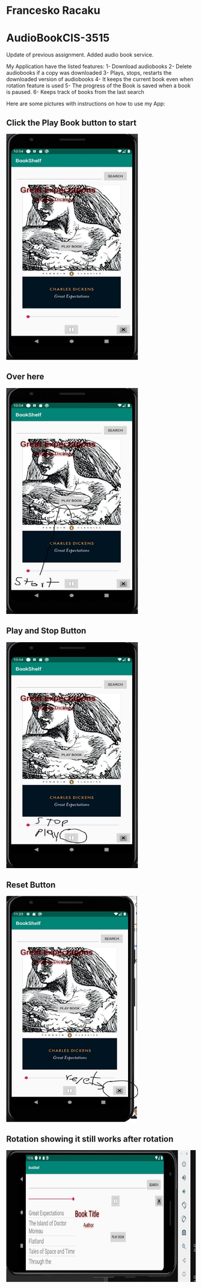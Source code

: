 # Francesko Racaku
# AudioBookCIS-3515 
Update of previous assignment. Added audio book service.

My Application have the listed features:
1- Download audiobooks
2- Delete audiobooks if a copy was downloaded
3- Plays, stops, restarts the downloaded version of audiobooks
4- It keeps the current book even when rotation feature is used
5- The progress of the Book is saved when a book is paused.
6- Keeps track of books from the last search

Here are some pictures with instructions on how to use my App:

## Click the Play Book button to start 

<img src="1.JPG" height="600" width="350">

## Over here

<img src="0.JPG" height="600" width="350">

## Play and Stop Button

<img src="2.JPG" height="600" width="350">

## Reset Button

<img src="5.JPG" height="600" width="350">

## Rotation showing it still works after rotation

<img src="3.JPG" height="350" width="600">
